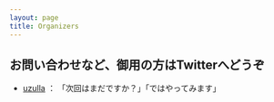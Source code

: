 ```yaml
---
layout: page
title: Organizers
---
```


## お問い合わせなど、御用の方はTwitterへどうぞ

- [uzulla](http://twitter.com/uzulla) ： 「次回はまだですか？」「ではやってみます」
